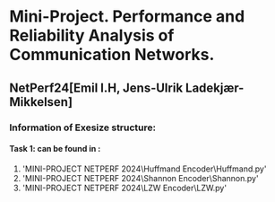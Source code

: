 # Mini-Project. Performance and Reliability Analysis of Communication Networks.
## NetPerf24[Emil l.H, Jens-Ulrik Ladekjær-Mikkelsen]

### Information of Exesize structure:
#### Task 1: can be found in :
<ol>
  <li>'MINI-PROJECT NETPERF 2024\Huffmand Encoder\Huffmand.py'</li>
  <li>'MINI-PROJECT NETPERF 2024\Shannon Encoder\Shannon.py'</li>
  <li>'MINI-PROJECT NETPERF 2024\LZW Encoder\LZW.py'</li>
</ol> 


